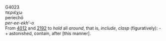 <body>
  <p>G4023<br>  περιέχω  <br> periechō  <br><i>per-ee-ekh‘-o </i><br>From <a href="g4012.htm">4012</a> and <a href="g2192.htm">2192</a>  to <i>hold</i> all <i>around</i>, that is, <i>include</i>, <i>clasp</i> (figuratively): - + astonished, contain, after [this manner].<br></p>
 </body>